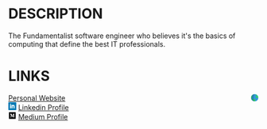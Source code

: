 # DESCRIPTION

The Fundamentalist software engineer who believes it's the basics of computing that define the best IT professionals.

# LINKS

<img src="/res/img/ico_web.svg" style="float: right" width="16" height="16"> [Personal Website](https://www.henriquefantini.com "Personal Website")<br/>
<img src="/res/img/ico_linkedin.svg" width="16" height="16"> [Linkedin Profile](https://www.linkedin.com/in/henrique-fantini/ "Linkedin Profile")<br/>
<img src="/res/img/ico_medium.svg" width="16" height="16"> [Medium Profile](https://medium.com/@henriquefantini2 "Medium Profile")<br/>

